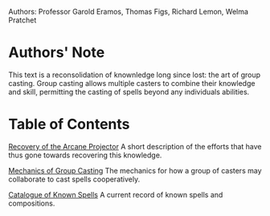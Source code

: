 Authors: Professor Garold Eramos, Thomas Figs, Richard Lemon, Welma Pratchet

# Authors' Note

This text is a reconsolidation of knownledge long since lost: the art of group casting.
Group casting allows multiple casters to combine their knowledge and skill, permitting
the casting of spells beyond any individuals abilities.

# Table of Contents

[Recovery of the Arcane Projector]()
A short description of the efforts that have thus gone towards recovering this knowledge.

[Mechanics of Group Casting]()
The mechanics for how a group of casters may collaborate to cast spells cooperatively.

[Catalogue of Known Spells](spell_catalog.md)
A current record of known spells and compositions.
